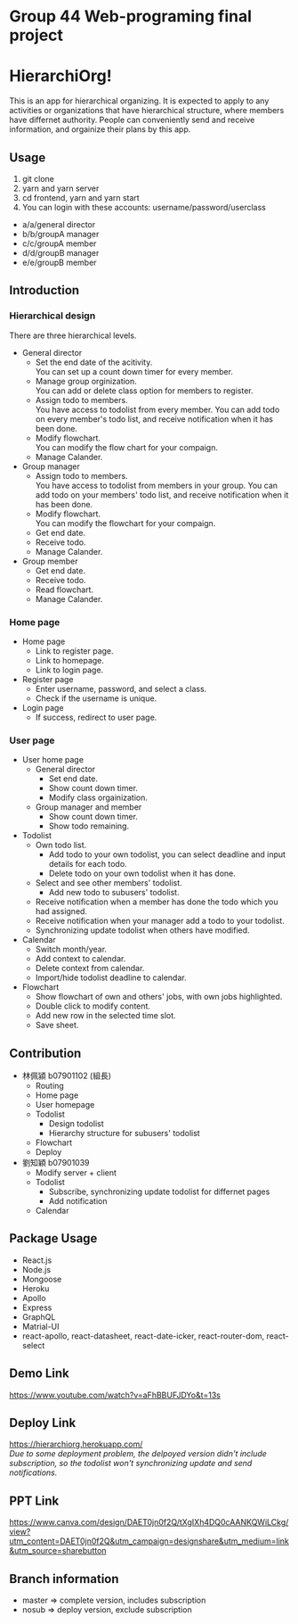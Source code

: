 # Group 44 Web-programing final project
# HierarchiOrg!
This is an app for hierarchical organizing. It is expected to apply to any activities or organizations that have hierarchical structure, where members have differnet authority. People can conveniently send and receive information, and orgainize their plans by this app.
## Usage
  1. git clone
  2. yarn and yarn server
  3. cd frontend, yarn and yarn start
  4. You can login with these accounts:
  username/password/userclass
  - a/a/general director
  - b/b/groupA manager
  - c/c/groupA member
  - d/d/groupB manager
  - e/e/groupB member
## Introduction  
### Hierarchical design
There are three hierarchical levels.  
- General director
  - Set the end date of the acitivity.  
    You can set up a count down timer for every member.
  - Manage group orginization.  
    You can add or delete class option for members to register.
   - Assign todo to members.  
    You have access to todolist from every member. 
    You can add todo on every member's todo list, and receive notification when it has been done.
    - Modify flowchart.  
    You can modify the flow chart for your compaign.    
  - Manage Calander.
- Group manager
  - Assign todo to members.  
    You have access to todolist from members in your group. 
    You can add todo on your members' todo list, and receive notification when it has been done.
  - Modify flowchart.  
    You can modify the flowchart for your compaign.
  - Get end date.
  - Receive todo.  
  - Manage Calander.
- Group member
  - Get end date.
  - Receive todo.  
  - Read flowchart.
  - Manage Calander.
### Home page
- Home page
  - Link to register page.
  - Link to homepage.
  - Link to login page.
- Register page
  - Enter username, password, and select a class.
  - Check if the username is unique.
- Login page
  - If success, redirect to user page.
### User page
- User home page
  - General director
    - Set end date.
    - Show count down timer.
    - Modify class orgainization.
  - Group manager and member
    - Show count down timer.
    - Show todo remaining.
- Todolist
  - Own todo list.
    - Add todo to your own todolist, you can select deadline and input details for each todo.
    - Delete todo on your own todolist when it has done.
  - Select and see other members' todolist.
    - Add new todo to subusers' todolist.
  - Receive notification when a member has done the todo which you had assigned.
  - Receive notification when your manager add a todo to your todolist.
  - Synchronizing update todolist when others have modified.
- Calendar
  - Switch month/year.
  - Add context to calendar.
  - Delete context from calendar.
  - Import/hide todolist deadline to calendar.
- Flowchart
  - Show flowchart of own and others' jobs, with own jobs highlighted.
  - Double click to modify content.
  - Add new row in the selected time slot.
  - Save sheet.
## Contribution  
  - 林佩潁 b07901102 (組長)
    - Routing
    - Home page
    - User homepage
    - Todolist
      - Design todolist
      - Hierarchy structure for subusers' todolist
    - Flowchart
    - Deploy
  - 劉知穎 b07901039
    - Modify server + client
    - Todolist
      - Subscribe, synchronizing update todolist for differnet pages
      - Add notification
    - Calendar
## Package Usage
   - React.js
   - Node.js
   - Mongoose
   - Heroku
   - Apollo
   - Express
   - GraphQL
   - Matrial-UI
   - react-apollo, react-datasheet, react-date-icker, react-router-dom, react-select
## Demo Link  
https://www.youtube.com/watch?v=aFhBBUFJDYo&t=13s
## Deploy Link  
https://hierarchiorg.herokuapp.com/  
*Due to some deployment problem, the delpoyed version didn't include subscription, so the todolist won't synchronizing update and send notifications.*
## PPT Link
https://www.canva.com/design/DAET0jn0f2Q/tXgIXh4DQ0cAANKQWiLCkg/view?utm_content=DAET0jn0f2Q&utm_campaign=designshare&utm_medium=link&utm_source=sharebutton
## Branch information
- master => complete version, includes subscription
- nosub => deploy version, exclude subscription
